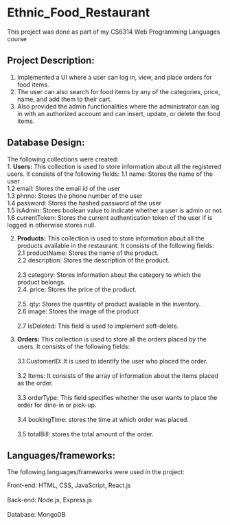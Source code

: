# Ethnic_Food_Restaurant
This project was done as part of my CS6314 Web Programming Languages course

## Project Description:
1. Implemented a UI where a user can log in, view, and place orders for food items.
2. The user can also search for food items by any of the categories, price, name, and add them to their cart.
3. Also provided the admin functionalities where the administrator can log in with an authorized account and can insert, update, or delete the food items.

## Database Design:
The following collections were created:<br />                                                                                  1. <strong>Users:</strong> This collection is used to store information about all the registered users. It consists of the following fields:
1.1 name: Stores the name of the user <br />
1.2 email: Stores the email id of the user<br /> 
1.3 phnno: Stores the phone number of the user<br /> 
1.4 password: Stores the hashed password of the user<br /> 
1.5 isAdmin: Stores boolean value to indicate whether a user is admin or not.<br />
1.6 currentToken: Stores the current authentication token of the user if is logged in otherwise stores null.<br /> 

2. <strong>Products:</strong> This collection is used to store information about all the products available in the restaurant. It consists of the following fields:<br /> 
2.1 productName: Stores the name of the product.<br /> 
2.2 description: Stores the description of the product.<br />  
2.3 category: Stores information about the category to which the product belongs.<br />
2.4. price: Stores the price of the product.<br />  
2.5. qty: Stores the quantity of product available in the inventory.<br /> 
2.6 image: Stores the image of the product<br />  
2.7 isDeleted: This field is used to implement soft-delete.<br />  
  
3. <strong>Orders:</strong> This collection is used to store all the orders placed by the users. It consists of the following fields:<br />  
3.1 CustomerID: It is used to identify the user who placed the order. <br />  
3.2 Items: It consists of the array of information about the items placed as the order. <br />  
3.3 orderType: This field specifies whether the user wants to place the order for dine-in or pick-up. <br />  
3.4 bookingTime: stores the time at which order was placed. <br />  
3.5 totalBill: stores the total amount of the order. <br />  
  
## Languages/frameworks:
The following languages/frameworks were used in the project: <br />  

Front-end: HTML, CSS, JavaScript, React.js  <br />  
Back-end: Node.js, Express.js <br />  
Database: MongoDB <br />  


